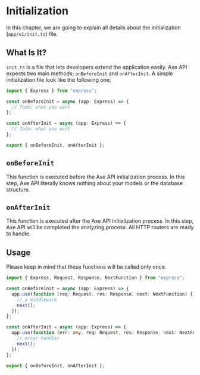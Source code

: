# Initialization

In this chapter, we are going to explain all details about the initialization (`app/v1/init.ts`) file.

## What Is It?

`init.ts` is a file that lets developers extend the application easily. Axe API expects two main methods; `onBeforeInit` and `onAfterInit`. A simple initialization file look like the following one;

```ts
import { Express } from "express";

const onBeforeInit = async (app: Express) => {
  // Todo: what you want
};

const onAfterInit = async (app: Express) => {
  // Todo: what you want
};

export { onBeforeInit, onAfterInit };
```

## `onBeforeInit`

This function is executed before the Axe API initialization process. In this step, Axe API literally knows nothing about your models or the database structure.

## `onAfterInit`

This function is executed after the Axe API initialization process. In this step, Axe API will be completed the analyzing process. All HTTP routers are ready to handle.

## Usage

Please keep in mind that these functions will be called only once.

```ts
import { Express, Request, Response, NextFunction } from "express";

const onBeforeInit = async (app: Express) => {
  app.use(function (req: Request, res: Response, next: NextFunction) {
    // a middleware
    next();
  });
};

const onAfterInit = async (app: Express) => {
  app.use(function (err: any, req: Request, res: Response, next: NextFunction) {
    // error handler
    next();
  });
};

export { onBeforeInit, onAfterInit };
```
